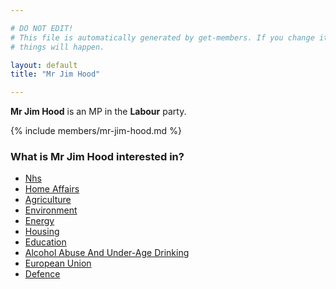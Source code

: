 ```yaml
---

# DO NOT EDIT!
# This file is automatically generated by get-members. If you change it, bad
# things will happen.

layout: default
title: "Mr Jim Hood"

---
```


**Mr Jim Hood** is an MP in the **Labour** party.

{% include members/mr-jim-hood.md %}

### What is Mr Jim Hood interested in?


* [Nhs](/interests/nhs.html)
* [Home Affairs](/interests/home-affairs.html)
* [Agriculture](/interests/agriculture.html)
* [Environment](/interests/environment.html)
* [Energy](/interests/energy.html)
* [Housing](/interests/housing.html)
* [Education](/interests/education.html)
* [Alcohol Abuse And Under-Age Drinking](/interests/alcohol-abuse-and-under-age-drinking.html)
* [European Union](/interests/european-union.html)
* [Defence](/interests/defence.html)
